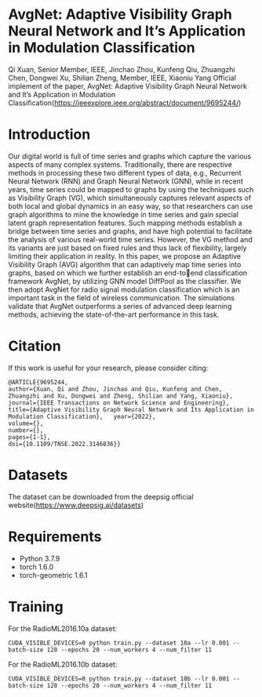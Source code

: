 # AvgNet: Adaptive Visibility Graph Neural Network and It’s Application in Modulation Classification
Qi Xuan, Senior Member, IEEE, Jinchao Zhou, Kunfeng Qiu, Zhuangzhi Chen, Dongwei Xu, Shilian Zheng, Member, IEEE, Xiaoniu Yang
Official implement of the paper, AvgNet: Adaptive Visibility Graph Neural Network and It’s Application in Modulation Classification(https://ieeexplore.ieee.org/abstract/document/9695244/)

# Introduction
Our digital world is full of time series and graphs which capture the various aspects of many complex systems. Traditionally, there are respective methods in processing these two different types of data, e.g., Recurrent Neural Network (RNN) and Graph Neural Network (GNN), while in recent years, time series could be mapped to graphs by using the techniques such as Visibility Graph (VG), which simultaneously captures relevant aspects of both local and global dynamics in an easy way, so that researchers can use graph algorithms to mine the knowledge in time series and gain special latent graph representation features. Such mapping methods establish a bridge between time series and graphs, and have high potential to facilitate the analysis of various real-world time series. However, the VG method and its variants are just based on fixed rules and thus lack of flexibility, largely limiting their application in reality. In this paper, we propose an Adaptive Visibility Graph (AVG) algorithm that can adaptively map time series into graphs, based on which we further establish an end-toend classification framework AvgNet, by utilizing GNN model DiffPool as the classifier. We then adopt AvgNet for radio signal modulation classification which is an important task in the field of wireless communication. The simulations validate that AvgNet outperforms a series of advanced deep learning methods, achieving the state-of-the-art performance in this task.

# Citation
If this work is useful for your research, please consider citing:
```
@ARTICLE{9695244,  
author={Xuan, Qi and Zhou, Jinchao and Qiu, Kunfeng and Chen, Zhuangzhi and Xu, Dongwei and Zheng, Shilian and Yang, Xiaoniu}, 
journal={IEEE Transactions on Network Science and Engineering},   title={Adaptive Visibility Graph Neural Network and Its Application in Modulation Classification},   year={2022},
volume={},
number={},
pages={1-1},
doi={10.1109/TNSE.2022.3146836}}
```

# Datasets
The dataset can be downloaded from the deepsig official website(https://www.deepsig.ai/datasets)

# Requirements
- Python 3.7.9
- torch 1.6.0
- torch-geometric 1.6.1
# Training
For the RadioML2016.10a dataset:
```
CUDA_VISIBLE_DEVICES=0 python train.py --dataset 10a --lr 0.001 --batch-size 128 --epochs 20 --num_workers 4 --num_filter 11
```

For the RadioML2016.10b dataset:
```
CUDA_VISIBLE_DEVICES=0 python train.py --dataset 10b --lr 0.001 --batch-size 128 --epochs 20 --num_workers 4 --num_filter 11
```
